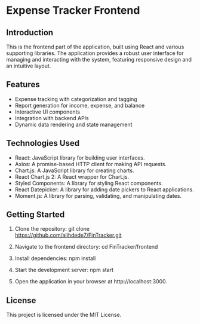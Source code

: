 # Expense Tracker Frontend

## Introduction
This is the frontend part of the application, built using React and various supporting libraries. The application provides a robust user interface for managing and interacting with the system, featuring responsive design and an intuitive layout.

## Features
- Expense tracking with categorization and tagging
- Report generation for income, expense, and balance
- Interactive UI components
- Integration with backend APIs
- Dynamic data rendering and state management

## Technologies Used
- React: JavaScript library for building user interfaces.
- Axios: A promise-based HTTP client for making API requests.
- Chart.js: A JavaScript library for creating charts.
- React Chart.js 2: A React wrapper for Chart.js.
- Styled Components: A library for styling React components.
- React Datepicker: A library for adding date pickers to React applications.
- Moment.js: A library for parsing, validating, and manipulating dates.
  
## Getting Started
1. Clone the repository:
   git clone https://github.com/alihdede7/FinTracker.git

2. Navigate to the frontend directory:
   cd FinTracker/frontend
   
3. Install dependencies:
  npm install

4. Start the development server:
   npm start

5. Open the application in your browser at http://localhost:3000.

## License

This project is licensed under the MIT License.


